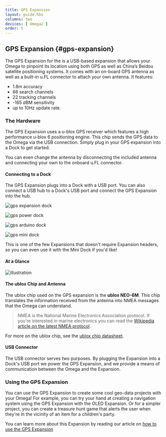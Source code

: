 ```yaml
---
title: GPS Expansion
layout: guide.hbs
columns: two
devices: [ Omega2 ]
order: 5
---
```


## GPS Expansion {#gps-expansion}

<!-- // intro to the gps expansion - has a ublox chip and an antenna that allows you to pickup information from GPS satellites
// communicates with the Omega serially through USB -->

The GPS Expansion for the is a USB-based expansion that allows your Omega to pinpoint its location using both GPS as well as China’s Beidou satellite positioning systems. It comes with an on-board GPS antenna as well as a built-in u.FL connector to attach your own antenna. It features:

* 1.8m accuracy
* 66 search channels
* 22 tracking channels
* -165 dBM sensitivity
* up to 10Hz update rate.

### The Hardware

<!-- // Overview of the hardware
//  - the ublox Chip
//  - the antenna
//  - usb connection -->


The GPS Expansion uses a u-blox GPS receiver which features a high performance u-blox 6 positioning engine. This chip sends the GPS data to the Omega via the USB connection. Simply plug in your GPS expansion into a Dock to get started.

You can even change the antenna by disconnecting the included antenna and connecting your own to the onboard u.FL connector.

#### Connecting to a Dock

<!-- // plugged into the USB Port -->
<!-- // have photos of it plugged into the Exp dock, power dock, minidock, and arduino dock 2 -->

The GPS Expansion plugs into a Dock with a USB port. You can also connect a USB hub to a Dock's USB port and connect the GPS Expansion into the hub.


![gps expansion dock](https://raw.githubusercontent.com/OnionIoT/Onion-Docs/master/Omega2/Documentation/Hardware-Overview/img/gps-top-expansion-dock.jpg)

![gps power dock](https://raw.githubusercontent.com/OnionIoT/Onion-Docs/master/Omega2/Documentation/Hardware-Overview/img/gps-top-power-dock.jpg)

![gps arduino dock](https://raw.githubusercontent.com/OnionIoT/Onion-Docs/master/Omega2/Documentation/Hardware-Overview/img/gps-top-arduino-dock.jpg)

![gps mini dock](https://raw.githubusercontent.com/OnionIoT/Onion-Docs/master/Omega2/Documentation/Hardware-Overview/img/gps-top-mini-dock.jpg)


This is one of the few Expansions that doesn't require Expansion headers, so you can even use it with the Mini Dock if you'd like!


#### At a Glance

![illustration](https://raw.githubusercontent.com/OnionIoT/Onion-Docs/master/Omega2/Documentation/Hardware-Overview/img/gps-expansion-illustration.png)

#### The ublox Chip and Antenna

<!-- // mention the ublox chip model -->
<!-- // mention that the ublox chip translates the information received from the antenna into NMEA messages the omega can understand - maybe include a link to NMEA documentation -->

The ublox chip used on the GPS expansion is the **ublox NEO-6M**. This chip translates the information received from the antenna into NMEA messages that the Omega can understand.

>NMEA is the National Marine Electronics Association protocol. If you're interested in marine electronics you can read the [Wikipedia article on the latest NMEA protocol](https://en.wikipedia.org/wiki/NMEA_2000).

For more on the ublox chip, see the [ublox chip datasheet][1].

#### USB Connector

<!-- // means of powering the Expansion and communicating with the Omega -->

The USB connector serves two purposes. By plugging the Expansion into a Dock's USB port we power the GPS Expansion, and we provide a means of communication between the Omega and the Expansion.

### Using the GPS Expansion

<!-- // give an example of how this can be used, and when it would be useful (tracking gps location on a roadtrip or something) -->

You can use the GPS Expansion to create some cool geo-data projects with your Omega! For example, you can try your hand at creating a navigation system using the GPS Expansion with the OLED Expansion. Or for a simpler project, you can create a treasure hunt game that alerts the user when they're in the vicinity of an item for a children's party.

You can learn more about this Expansion by reading our article on [how to use the GPS Expansion](#using-gps-expansion)

<!-- // point them to the article on using the GPS Expansion -->
<!-- // this article should include: -->
<!-- //  * explanation of ogps -->
<!-- //    * installation -->
<!-- //    * usage of ogps (which is a ubus function call) -->
<!-- //  * give example of reading the raw NMEA messages (and how using ogps is totally better) -->

<!-- // note: no longer need the 'Hardware Fix for Stability Issue' section, that as an Omega1 issue. Let's just mention that the Omega1 had issues with the GPS expansions and that the Omega2 is a-ok -->

<!-- // refer to the existing article for details: https://wiki.onion.io/Tutorials/Expansions/Using-the-GPS-Expansion -->

[1]: https://www.u-blox.com/sites/default/files/products/documents/NEO-6_DataSheet_(GPS.G6-HW-09005).pdf
